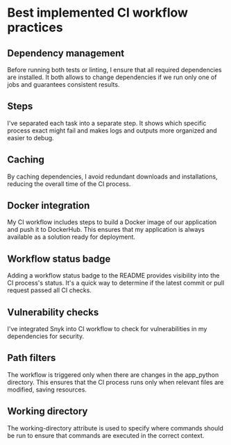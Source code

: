 # Best implemented CI workflow practices

## Dependency management

Before running both tests or linting, I ensure that all required dependencies are installed. It both allows to change dependencies if we run only one of jobs and guarantees consistent results.

## Steps

I've separated each task into a separate step. It shows which specific process exact might fail and makes logs and outputs more organized and easier to debug.

## Caching

By caching dependencies, I avoid redundant downloads and installations, reducing the overall time of the CI process.

## Docker integration

My CI workflow includes steps to build a Docker image of our application and push it to DockerHub. This ensures that my application is always available as a solution ready for deployment.

## Workflow status badge

Adding a workflow status badge to the README provides visibility into the CI process's status. It's a quick way to determine if the latest commit or pull request passed all CI checks.

## Vulnerability checks

I've integrated Snyk into CI workflow to check for vulnerabilities in my dependencies for security.

## Path filters

The workflow is triggered only when there are changes in the app_python directory. This ensures that the CI process runs only when relevant files are modified, saving resources.

## Working directory

The working-directory attribute is used to specify where commands should be run to ensure that commands are executed in the correct context.
